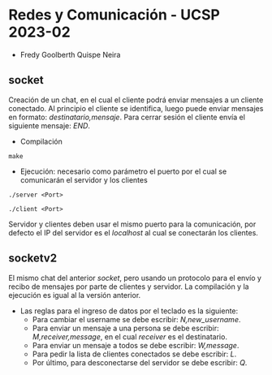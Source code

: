 # Redes y Comunicación - UCSP 2023-02

- Fredy Goolberth Quispe Neira

## socket

Creación de un chat, en el cual el cliente podrá enviar mensajes a un cliente conectado. Al principio el cliente se identifica, luego puede enviar mensajes en formato: *destinatario,mensaje*.
Para cerrar sesión el cliente envía el siguiente mensaje: *END*.

- Compilación
```terminal
make
```
- Ejecución: necesario como parámetro el puerto por el cual se comunicarán el servidor y los clientes
```terminal
./server <Port>
```
```terminal
./client <Port>
```
Servidor y clientes deben usar el mismo puerto para la comunicación, por defecto el IP del servidor es el *localhost* al cual se conectarán los clientes.

## socketv2

El mismo chat del anterior *socket*, pero usando un protocolo para el envío y recibo de mensajes por parte de clientes y servidor. La compilación y la ejecución es igual al la versión anterior.

- Las reglas para el ingreso de datos por el teclado es la siguiente:
    + Para cambiar el username se debe escribir: *N,new_username*.
    + Para enviar un mensaje a una persona se debe escribir: *M,receiver,message*, en el cual *receiver* es el destinatario.
    + Para enviar un mensaje a todos se debe escribir: *W,message*.
    + Para pedir la lista de clientes conectados se debe escribir: *L*.
    + Por último, para desconectarse del servidor se debe escribir: *Q*.